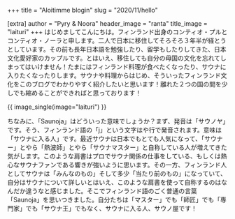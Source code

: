 +++
title = "Aloitimme blogin"
slug = "2020/11/hello"

[extra]
author = "Pyry & Noora"
header_image = "ranta"
title_image = "laituri"
+++
はじめましてこんにちは。フィンランド出身のコンティオ・プルとコンティオ・ノーラと申します。二人で日本に移住してそろそろ３年半が経とうとしています。その前も長年日本語を勉強したり、留学もしたりしてきた、日本文化愛好家のカップルです。とはいえ、移住しても自分の母国の文化を忘れてしまってはいけません！たまにはフィンランド料理が食べたくなったり、サウナに入りたくなったりします。サウナや料理からはじめ、そういったフィンランド文化をこのブログでわかりやすく紹介したいと思います！離れた２つの国の間を少しでも縮めることができればと思っております！

<!-- more -->

{{ image_single(image="laituri") }}

ちなみに、「Saunoja」はどういった意味でしょうか？まず、発音は「サウノヤ」です。そう、フィンランド語の「j」という文字はや行で発音されます。意味は「サウナに入る人」です。最近サウナは日本でもとても人気になって、「サウナー」とやら「熱波師」とやら「サウナマスター」と自称している人が増えてきた気がします。このような肩書はプロでサウナ関係の仕事をしている、もしくは熱心なサウナファンである響きが強いように思います。その一方、フィンランド人としてサウナは「みんなのもの」そして多少「当たり前のもの」になっていて、自分はサウナについて詳しいとはいえ、このような肩書を使って自称するのはなんだか違うなと感じました。そこでフィンランド語のごく普通の言葉「Saunoja」を思いつきました。自分たちは「マスター」でも「師匠」でも「専門家」でも「サウナ王」でもなく、サウナに入る人、サウノ屋です！
